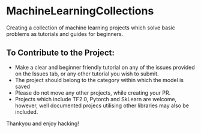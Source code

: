 # MachineLearningCollections
Creating a collection of machine learning projects which solve basic problems as tutorials and guides for beginners.

## To Contribute to the Project:
* Make a clear and beginner friendly tutorial on any of the issues provided on the Issues tab, or any other tutorial you wish to submit.
* The project should belong to the category within which the model is saved
* Please do not move any other projects, while creating your PR.
* Projects which include TF2.0, Pytorch and SkLearn are welcome, however, well documented projecs utilising other libraries may also be included.

Thankyou and enjoy hacking!
